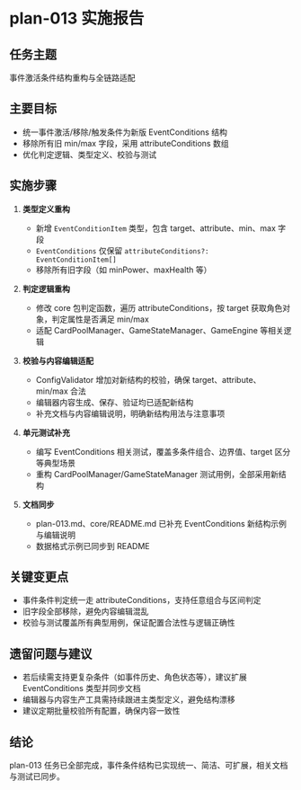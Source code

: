 # plan-013 实施报告

## 任务主题
事件激活条件结构重构与全链路适配

## 主要目标
- 统一事件激活/移除/触发条件为新版 EventConditions 结构
- 移除所有旧 min/max 字段，采用 attributeConditions 数组
- 优化判定逻辑、类型定义、校验与测试

## 实施步骤

1. **类型定义重构**
   - 新增 `EventConditionItem` 类型，包含 target、attribute、min、max 字段
   - `EventConditions` 仅保留 `attributeConditions?: EventConditionItem[]`
   - 移除所有旧字段（如 minPower、maxHealth 等）

2. **判定逻辑重构**
   - 修改 core 包判定函数，遍历 attributeConditions，按 target 获取角色对象，判定属性是否满足 min/max
   - 适配 CardPoolManager、GameStateManager、GameEngine 等相关逻辑

3. **校验与内容编辑适配**
   - ConfigValidator 增加对新结构的校验，确保 target、attribute、min/max 合法
   - 编辑器内容生成、保存、验证均已适配新结构
   - 补充文档与内容编辑说明，明确新结构用法与注意事项

4. **单元测试补充**
   - 编写 EventConditions 相关测试，覆盖多条件组合、边界值、target 区分等典型场景
   - 重构 CardPoolManager/GameStateManager 测试用例，全部采用新结构

5. **文档同步**
   - plan-013.md、core/README.md 已补充 EventConditions 新结构示例与编辑说明
   - 数据格式示例已同步到 README

## 关键变更点
- 事件条件判定统一走 attributeConditions，支持任意组合与区间判定
- 旧字段全部移除，避免内容编辑混乱
- 校验与测试覆盖所有典型用例，保证配置合法性与逻辑正确性

## 遗留问题与建议
- 若后续需支持更复杂条件（如事件历史、角色状态等），建议扩展 EventConditions 类型并同步文档
- 编辑器与内容生产工具需持续跟进主类型定义，避免结构漂移
- 建议定期批量校验所有配置，确保内容一致性

## 结论
plan-013 任务已全部完成，事件条件结构已实现统一、简洁、可扩展，相关文档与测试已同步。
